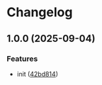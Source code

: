 # Changelog

## 1.0.0 (2025-09-04)


### Features

* init ([42bd814](https://github.com/sanity-io/signed-urls/commit/42bd814f1823825d003d3edfd961cf5ebf0d13af))
